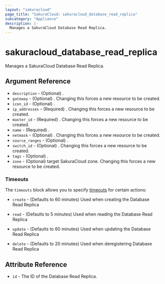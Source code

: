 ```yaml
---
layout: "sakuracloud"
page_title: "SakuraCloud: sakuracloud_database_read_replica"
subcategory: "Appliance"
description: |-
  Manages a SakuraCloud Database Read Replica.
---
```


# sakuracloud_database_read_replica

Manages a SakuraCloud Database Read Replica.

## Argument Reference

* `description` - (Optional) .
* `gateway` - (Optional) . Changing this forces a new resource to be created.
* `icon_id` - (Optional) .
* `ip_addresses` - (Required) . Changing this forces a new resource to be created.
* `master_id` - (Required) . Changing this forces a new resource to be created.
* `name` - (Required) .
* `netmask` - (Optional) . Changing this forces a new resource to be created.
* `source_ranges` - (Optional) .
* `switch_id` - (Optional) . Changing this forces a new resource to be created.
* `tags` - (Optional) .
* `zone` - (Optional) target SakuraCloud zone. Changing this forces a new resource to be created.



### Timeouts

The `timeouts` block allows you to specify [timeouts](https://www.terraform.io/docs/configuration/resources.html#timeouts) for certain actions:

* `create` - (Defaults to 60 minutes) Used when creating the Database Read Replica

* `read` -   (Defaults to 5 minutes) Used when reading the Database Read Replica

* `update` - (Defaults to 60 minutes) Used when updating the Database Read Replica

* `delete` - (Defaults to 20 minutes) Used when deregistering Database Read Replica



## Attribute Reference

* `id` - The ID of the Database Read Replica.




